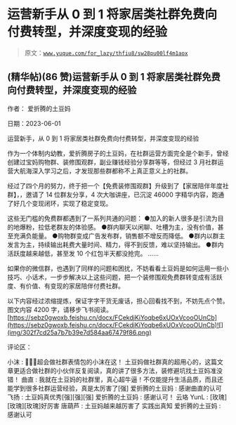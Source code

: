 # 运营新手从 0 到 1 将家居类社群免费向付费转型，并深度变现的经验

> 原文：[`www.yuque.com/for_lazy/thfiu8/sw28pu00lf4m1aox`](https://www.yuque.com/for_lazy/thfiu8/sw28pu00lf4m1aox)



## (精华帖)(86 赞)运营新手从 0 到 1 将家居类社群免费向付费转型，并深度变现的经验 

作者： 爱折腾的土豆妈 

日期：2023-06-01 

运营新手，从 0 到 1 将家居类社群免费向付费转型，并深度变现的经验 

作为一个体制内幼教，爱折腾房子的土豆妈，在社群运营方面完全是个新手，曾经创建过宝妈购物群、装修围观群，副业赚钱经验分享群等等，但经过 3 月社群运营大航海深入学习之后，才发现那些群都称不上真正意义上的社群。 

经过了四个月的努力，终于把一个【免费装修围观群】升级到了【家居陪伴年度社群】，，邀请了 14 位群友分享，4 次大咖讲座，已沉淀 46000 字精华内容，跑通了好几个变现闭环，实现了稳定变现。 

这些无门槛的免费群都遇到了一系列共通的问题： <ne-uli index-type="0"><ne-uli-i>●</ne-uli-i><ne-uli-c class="ne-uli-content" id="uc0dcdc89" data-lake-id="uc0dcdc89">加入的新人很多是引流为目的地爆粉，拉低老群友的体验感。</ne-uli-c></ne-uli> <ne-uli index-type="0"><ne-uli-i>●</ne-uli-i><ne-uli-c class="ne-uli-content" id="u44504e63" data-lake-id="u44504e63">群内聊天以闲聊、吐槽为主，没有价值，甚至充满负能量。</ne-uli-c></ne-uli> <ne-uli index-type="0"><ne-uli-i>●</ne-uli-i><ne-uli-c class="ne-uli-content" id="u987aeafd" data-lake-id="u987aeafd">购物群变成广告发布群，销售额不增反而降低。</ne-uli-c></ne-uli> <ne-uli index-type="0"><ne-uli-i>●</ne-uli-i><ne-uli-c class="ne-uli-content" id="u0ee82530" data-lake-id="u0ee82530">群内以群主发言为主，持续输出耗费大量时间、精力，得不到反馈，难以坚持输出。</ne-uli-c></ne-uli> <ne-uli index-type="0"><ne-uli-i>●</ne-uli-i><ne-uli-c class="ne-uli-content" id="u6e9f7126" data-lake-id="u6e9f7126">群内活跃度越来越低，甚至发 10 个红包半天都没抢完。 ……</ne-uli-c></ne-uli> 

如果你的微信群，也遇到了同样的问题和困扰，不妨看看土豆妈是如何运用一些小技巧、小话术，一步步解决以上这些问题，把一个装修围观免费群转变成有活跃度、有价值、有变现的家居陪伴付费社群。 

以下内容经过浓缩提炼，保证字字干货无废话，担心回看找不到，不妨先点个赞。 图文内容 4200 字，请移步飞书阅读。 [https://sebz0gwoxb.feishu.cn/docx/FCekdjKiYoqbe6xUOxVcooOUnCb](https://sebz0gwoxb.feishu.cn/docx/FCekdjKiYoqbe6xUOxVcooOUnCb)![](img/302f7cd25a7b7b39e7d584aa67479f86.png) 

评论区： 

小沫 : 🙋🏻‍♂️超会做社群表情包的小沫在这！ 土豆妈做社群真的超用心的，这篇文章更适合做社群的小伙伴反复阅读，真的讲了很多方法，装修避坑找土豆妈准没错！ 曲直 : 我就在土豆妈的社群里，真心超牛逼！不仅能提升生活品质，而且还能学到很多社群运营经验，真是太厉害了[强] 爱折腾的土豆妈 : 感谢曲直的认可 飞扬 : 土豆妈真优秀[强][强][强] 爱折腾的土豆妈 : 感谢认可！ 云珞 YunL : [玫瑰][玫瑰][玫瑰]好厉害 唐葫芦 : 土豆妈越来越厉害了 实践出真知 爱折腾的土豆妈 : 感谢认可